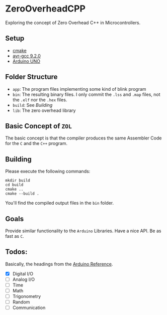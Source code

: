 # ZeroOverheadCPP
Exploring the concept of Zero Overhead C++ in Microcontrollers.

## Setup
 * [cmake](https://cmake.org/download/)
 * [avr-gcc 9.2.0](https://blog.zakkemble.net/avr-gcc-builds/)
 * [Arduino UNO](https://store.arduino.cc/arduino-uno-rev3)

## Folder Structure
 * `app`: The program files implementing some kind of blink program
 * `bin`: The resulting binary files. I only commit the `.lss` and `.map` files, not the `.elf` nor the `.hex` files.
 * `build`: See *Building*
 * `lib`: The zero overhead library

## Basic Concept of `ZOL`
The basic concept is that the compiler produces the same Assembler Code for the `C` and the `C++` program.

## Building
Please execute the following commands:
```shell script
mkdir build
cd build
cmake ..
cmake --build .
```
You'll find the compiled output files in the `bin` folder.

## Goals
Provide similar functionality to the `Arduino` Libraries. Have a nice API. Be as fast as `C`.

## Todos:
Basically, the headings from the [Arduino Reference](https://www.arduino.cc/reference/en).
 * [X] Digital I/O
 * [ ] Analog I/O
 * [ ] Time
 * [ ] Math
 * [ ] Trigonometry
 * [ ] Random
 * [ ] Communication